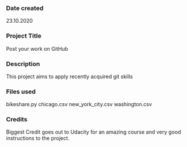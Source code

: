### Date created
23.10.2020

### Project Title
Post your work on GitHub

### Description
This project aims to apply recently acquired git skills

### Files used
bikeshare.py
chicago.csv
new_york_city.csv
washington.csv

### Credits
Biggest Credit goes out to Udacity for an amazing course and very good instructions to the project. 
